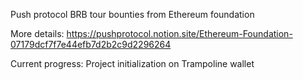 Push protocol BRB tour bounties from Ethereum foundation

More details: https://pushprotocol.notion.site/Ethereum-Foundation-07179dcf7f7e44efb7d2b2c9d2296264

Current progress: Project initialization on Trampoline wallet 